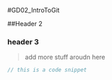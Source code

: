 #GD02_IntroToGit

##Header 2

### header 3

>add more stuff aroudn here 

```csharp
// this is a code snippet